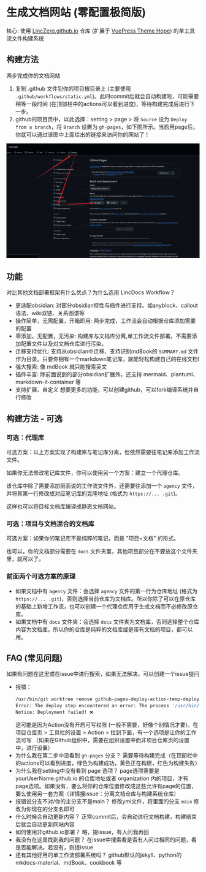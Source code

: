 # 生成文档网站 (零配置极简版)

核心: 使用 [LincZero.github.io](https://github.com/LincZero/LincZero.github.io) 仓库 (扩展于 [VuePress Theme Hope](https://theme-hope.vuejs.press/)) 的单工具流文件构建系统

## 构建方法

两步完成你的文档网站

1. 复制 .github 文件到你的项目根目录上 (主要使用 `.github/workflows/static.yml`)。此时commit后就会自动构建啦，可能需要稍等一段时间 (在顶部栏中的actions可以看到进度)，等待构建完成后进行下一步。
2. github的项目页中，以此选择：setting > page > 将 `Source` 设为 `Deploy from a branch`，将 `Branch` 设置为 `gh-pages`，如下图所示。当启用page后，你就可以通过该图中上面给出的链接来访问你的网站了！
  
  ![alt text](./assets/6a664307563c3775cb5c78cd1f3fbc13.png)

## 功能

对比其他文档部署框架有什么优点？为什么选用 LincDocs Workflow？

- 更适配obsidian:
  对部分obsidian特性与插件进行支持。如anyblock、callout语法、wiki双链、关系图谱等
- 操作简单，无需配置，开箱即用:
  两步完成，工作流会自动根据仓库添加需要的配置
- 零添加，无配置，无污染:
  构建库与文档库分离,单工作流文件部署。不需要添加配置文件以及对文档仓库进行污染。
- 迁移支持优化:
  支持从obsidian中迁移、支持识别mdBook的 `SUMMARY.md` 文件作为目录。只要你拥有一个markdown笔记库，就能轻松构建自己的在线文档!
- 强大搜索:
  像 mdBook 就只能搜索英文
- 插件丰富:
  除前面说到的部分obsidian扩展外，还支持 mermaid、plantuml、markdown-it-container 等
- 支持扩展、自定义
  想要更多的功能，可以创建github，可以fork编译系统并自行修改

## 构建方法 - 可选

### 可选：代理库

可选方案：以上方案实现了构建库与笔记库分离，但依然需要往笔记库添加工作流文件。

如果你无法修改笔记库文件，你可以使用另一个方案：建立一个代理仓库。

该仓库中除了需要添加前面说的工作流文件外，还需要往添加一个 `agency` 文件，并将其第一行修改成对应笔记库的克隆地址 (格式为 `https://... .git`)。

这样也可以将目标文档库编译成静态文档网站。

### 可选：项目与文档混合的文档库

可选方案：如果你的笔记库不是纯粹的笔记，而是 "项目+文档" 的形式。

也可以，你的文档部分需要在 `docs` 文件夹里，其他项目部分在不要放这个文件夹里，就可以了。

### 前面两个可选方案的原理

- 如果文档中有 `agency` 文件：会选择 `agency` 文件的第一行为仓库地址 (格式为 `https://... .git`)，否则选择当前仓库为文档库。所以你除了可以在原仓库的基础上新增工作流，也可以创建一个代理仓库用于生成文档而不必修改原仓库。
- 如果文档中有 `docs` 文件夹：会选择 `docs` 文件夹为文档库，否则选择整个仓库内容为文档库。所以你的仓库是纯粹的文档库或是带有文档的项目，都可以用。

## FAQ (常见问题)

如果有问题在这里或在issue中进行搜索，如果无法解决，可以创建一个issue提问

- 报错：
  ```bash
  /usr/bin/git worktree remove github-pages-deploy-action-temp-deployment-folder --force
  Error: The deploy step encountered an error: The process '/usr/bin/git' failed with exit code 128 ❌
  Notice: Deployment failed! ❌
  ```
  这可能是因为Action没有开启可写权限 (一般不需要，好像个别情况才要)。在 项目仓库页 > 工具栏的设置 > Action > 拉到下面，有一个选项是让你的工作流可写
  （如果在Github组织中，需要在组织设置中而非项目仓库页的设置中，进行设置）
- 为什么我在第二步中没看到 `gh-pages` 分支？
  需要等待构建完成（在顶部栏中的actions可以看到进度，绿色为构建成功，黄色正在构建，红色为构建失败）
- 为什么我在setting中没有看到 page 选项？
  page选项需要是 yourUserName.github.io 的仓库地址或者 organization 内的项目，才有page选项。如果没有，要么将你的仓库位置修改成这些允许有page的位置，要么使用另一套方案（详情搜issue：分离文档仓库与构建系统仓库）
- 报错说分支不对/你的主分支不是main？
  修改yml文件，将里面的分支 `main` 修改为你现在的分支名即可
- 什么时候会自动更新内容？
  正常commit后，会自动进行文档构建，构建结束后就会自动更新网站内容
- 如何使用非github.io部署？
  略，提issue，有人问我再回
- 我没有在这里找到我的问题？
  在issue中搜索看是否有人问过相同的问题，看是否能解决。若没有，则提issue
- 还有其他好用的单工作流部署系统吗？
  github默认的jekyll、python的mkdocs-material、mdBook、cookbook 等
